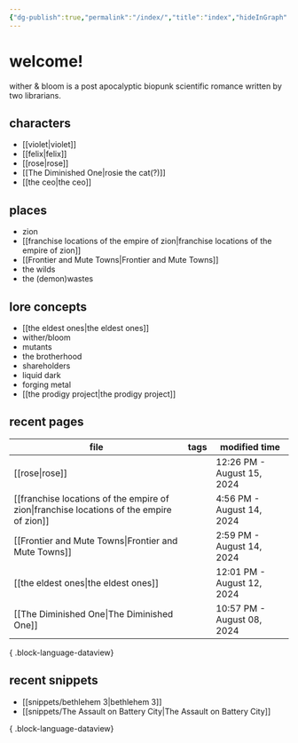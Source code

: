 ```yaml
---
{"dg-publish":true,"permalink":"/index/","title":"index","hideInGraph":true,"tags":["gardenEntry"]}
---
```


# welcome!
wither & bloom is a post apocalyptic biopunk scientific romance written by two librarians.

## characters
- [[violet\|violet]]
- [[felix\|felix]]
- [[rose\|rose]]
- [[The Diminished One\|rosie the cat(?)]]
- [[the ceo\|the ceo]]
## places
- zion
- [[franchise locations of the empire of zion\|franchise locations of the empire of zion]]
- [[Frontier and Mute Towns\|Frontier and Mute Towns]]
- the wilds
- the (demon)wastes
## lore concepts
- [[the eldest ones\|the eldest ones]]
- wither/bloom
- mutants
- the brotherhood
- shareholders
- liquid dark
- forging metal
- [[the prodigy project\|the prodigy project]]

## recent pages
| file                                                                                        | tags      | modified time              |
| ------------------------------------------------------------------------------------------- | --------- | -------------------------- |
| [[rose\|rose]]                                                                           | <ul></ul> | 12:26 PM - August 15, 2024 |
| [[franchise locations of the empire of zion\|franchise locations of the empire of zion]] | <ul></ul> | 4:56 PM - August 14, 2024  |
| [[Frontier and Mute Towns\|Frontier and Mute Towns]]                                     | <ul></ul> | 2:59 PM - August 14, 2024  |
| [[the eldest ones\|the eldest ones]]                                                     | <ul></ul> | 12:01 PM - August 12, 2024 |
| [[The Diminished One\|The Diminished One]]                                               | <ul></ul> | 10:57 PM - August 08, 2024 |

{ .block-language-dataview}

## recent snippets
- [[snippets/bethlehem 3\|bethlehem 3]]
- [[snippets/The Assault on Battery City\|The Assault on Battery City]]

{ .block-language-dataview}